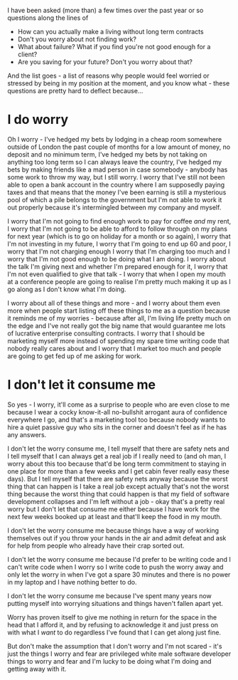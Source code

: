 I have been asked (more than) a few times over the past year or so questions along the lines of

- How can you actually make a living without long term contracts
- Don't you worry about not finding work?
- What about failure? What if you find you're not good enough for a client?
- Are you saving for your future? Don't you worry about that?

And the list goes - a list of reasons why people would feel worried or stressed by being in my position at the moment, and you know what - these questions are pretty hard to deflect because...

# I do worry

Oh I worry - I've hedged my bets by lodging in a cheap room somewhere outside of London the past couple of months for a low amount of money, no deposit and no minimum term, I've hedged my bets by not taking on anything too long term so I can always leave the country, I've hedged my bets by making friends like a mad person in case somebody - anybody has some work to throw my way, but I still worry. I worry that I've still not been able to open a bank account in the country where I am supposedly paying taxes and that means that the money I've been earning is still a mysterious pool of which a pile belongs to the government but I'm not able to work it out properly because it's intermingled between my company and myself.

I worry that I'm not going to find enough work to pay for coffee *and* my rent, I worry that I'm not going to be able to afford to follow through on my plans for next year (which is to go on holiday for a month or so again), I worry that I'm not investing in my future, I worry that I'm going to end up 60 and poor, I worry that I'm not charging enough I worry that I'm charging too much and I worry that I'm not good enough to be doing what I am doing. I worry about the talk I'm giving next and whether I'm prepared enough for it, I worry that I'm not even qualified to give that talk - I worry that when I open my mouth at a conference people are going to realise I'm pretty much making it up as I go along as I don't know what I'm doing.

I worry about all of these things and more - and I worry about them even more when people start listing off these things to me as a question because it reminds me of my worries - because after all, I'm living life pretty much on the edge and I've not really got the big name that would guarantee me lots of lucrative enterprise consulting contracts. I worry that I should be marketing myself more instead of spending my spare time writing code that nobody really cares about and I worry that I market too much and people are going to get fed up of me asking for work.

# I don't let it consume me

So yes - I worry, it'll come as a surprise to people who are even close to me because I wear a cocky know-it-all no-bullshit arrogant aura of confidence everywhere I go, and that's a marketing tool too because nobody wants to hire a quiet passive guy who sits in the corner and doesn't feel as if he has any answers.

I don't let the worry consume me, I tell myself that there are safety nets and I tell myself that I can always get a real job if I really need to (and oh man, I worry about this too because that'd be long term commitment to staying in one place for more than a few weeks and I get cabin fever really easy these days). But I tell myself that there are safety nets anyway because the worst thing that can happen is I take a real job except actually that's not the worst thing because the worst thing that could happen is that my field of software development collapses and I'm left without a job - okay that's a pretty real worry but I don't let that consume me either because I have work for the next few weeks booked up at least and that'll keep the food in my mouth.

I don't let the worry consume me because things have a way of working themselves out if you throw your hands in the air and admit defeat and ask for help from people who already have their crap sorted out.

I don't let the worry consume me because I'd prefer to be writing code and I can't write code when I worry so I write code to push the worry away and only let the worry in when I've got a spare 30 minutes and there is no power in my laptop and I have nothing better to do.

I don't let the worry consume me because I've spent many years now putting myself into worrying situations and things haven't fallen apart yet. 

Worry has proven itself to give me nothing in return for the space in the head that I afford it, and by refusing to acknowledge it and just press on with what I *want* to do regardless I've found that I can get along just fine.

But don't make the assumption that I don't worry and I'm not scared - it's just the things I worry and fear are privileged white male software developer things to worry and fear and I'm lucky to be doing what I'm doing and getting away with it.
